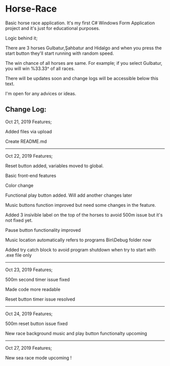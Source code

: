 # Horse-Race
Basic horse race application. 
It's my first C# Windows Form Application project and it's just for educational purposes. 

Logic behind it;

There are 3 horses Gulbatur,Şahbatur and Hidalgo and when you press the start button they'll start running with random speed.

The win chance of all horses are same. For example; if you select Gulbatur, you will win %33.33^ of all races. 

There will be updates soon and change logs will be accessible below this text.

I'm open for any advices or ideas.

Change Log:
-------------------------------
Oct 21, 2019 Features;

Added files via upload

Create README.md

-------------------------------

Oct 22, 2019 Features;

Reset button added, variables moved to global.

Basic front-end features

Color change

Functional play button added. Will add another changes later

Music buttons function improved but need some changes in the feature. 

Added 3 insivible label on the top of the horses to avoid 500m issue but it's not fixed yet.

Pause button functionality improved

Music location automatically refers to programs Bin\Debug folder now

Added try catch block to avoid program shutdown when try to start with .exe file only

-------------------------------

Oct 23, 2019 Features;

500m second timer issue fixed

Made code more readable

Reset button timer issue resolved

-------------------------------

Oct 24, 2019 Features;

500m reset button issue fixed

New race background music and play button functionalty upcoming

-------------------------------

Oct 27, 2019 Features;

New sea race mode upcoming !
